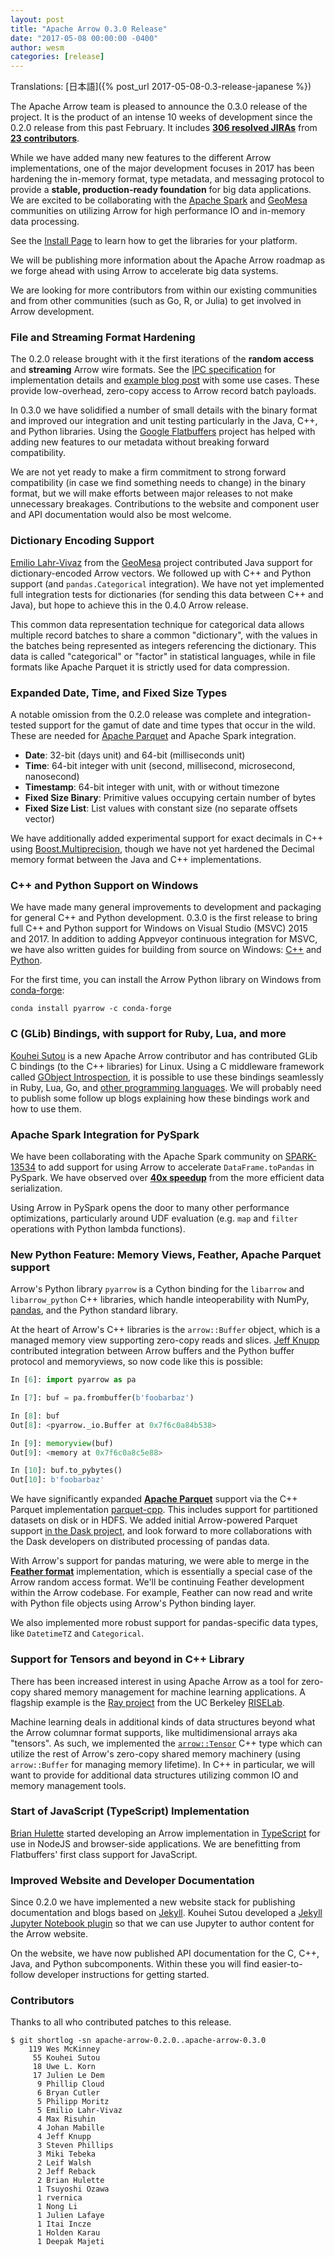 ```yaml
---
layout: post
title: "Apache Arrow 0.3.0 Release"
date: "2017-05-08 00:00:00 -0400"
author: wesm
categories: [release]
---
```

<!--
{% comment %}
Licensed to the Apache Software Foundation (ASF) under one or more
contributor license agreements.  See the NOTICE file distributed with
this work for additional information regarding copyright ownership.
The ASF licenses this file to you under the Apache License, Version 2.0
(the "License"); you may not use this file except in compliance with
the License.  You may obtain a copy of the License at

http://www.apache.org/licenses/LICENSE-2.0

Unless required by applicable law or agreed to in writing, software
distributed under the License is distributed on an "AS IS" BASIS,
WITHOUT WARRANTIES OR CONDITIONS OF ANY KIND, either express or implied.
See the License for the specific language governing permissions and
limitations under the License.
{% endcomment %}
-->

Translations: [日本語]({% post_url 2017-05-08-0.3-release-japanese %})

The Apache Arrow team is pleased to announce the 0.3.0 release of the
project. It is the product of an intense 10 weeks of development since the
0.2.0 release from this past February. It includes [**306 resolved JIRAs**][1]
from [**23 contributors**][14].

While we have added many new features to the different Arrow implementations,
one of the major development focuses in 2017 has been hardening the in-memory
format, type metadata, and messaging protocol to provide a **stable,
production-ready foundation** for big data applications. We are excited to be
collaborating with the [Apache Spark][3] and [GeoMesa][2] communities on
utilizing Arrow for high performance IO and in-memory data processing.

See the [Install Page][6] to learn how to get the libraries for your platform.

We will be publishing more information about the Apache Arrow roadmap as we
forge ahead with using Arrow to accelerate big data systems.

We are looking for more contributors from within our existing communities and
from other communities (such as Go, R, or Julia) to get involved in Arrow
development.

### File and Streaming Format Hardening

The 0.2.0 release brought with it the first iterations of the **random access**
and **streaming** Arrow wire formats. See the [IPC specification][15] for
implementation details and [example blog post][4] with some use cases. These
provide low-overhead, zero-copy access to Arrow record batch payloads.

In 0.3.0 we have solidified a number of small details with the binary format
and improved our integration and unit testing particularly in the Java, C++,
and Python libraries. Using the [Google Flatbuffers][5] project has helped with
adding new features to our metadata without breaking forward compatibility.

We are not yet ready to make a firm commitment to strong forward compatibility
(in case we find something needs to change) in the binary format, but we will
make efforts between major releases to not make unnecessary
breakages. Contributions to the website and component user and API
documentation would also be most welcome.

### Dictionary Encoding Support

[Emilio Lahr-Vivaz][13] from the [GeoMesa][2] project contributed Java support
for dictionary-encoded Arrow vectors. We followed up with C++ and Python
support (and `pandas.Categorical` integration). We have not yet implemented
full integration tests for dictionaries (for sending this data between C++ and
Java), but hope to achieve this in the 0.4.0 Arrow release.

This common data representation technique for categorical data allows multiple
record batches to share a common "dictionary", with the values in the batches
being represented as integers referencing the dictionary. This data is called
"categorical" or "factor" in statistical languages, while in file formats like
Apache Parquet it is strictly used for data compression.

### Expanded Date, Time, and Fixed Size Types

A notable omission from the 0.2.0 release was complete and integration-tested
support for the gamut of date and time types that occur in the wild. These are
needed for [Apache Parquet][21] and Apache Spark integration.

* **Date**: 32-bit (days unit) and 64-bit (milliseconds unit)
* **Time**: 64-bit integer with unit (second, millisecond, microsecond, nanosecond)
* **Timestamp**: 64-bit integer with unit, with or without timezone
* **Fixed Size Binary**: Primitive values occupying certain number of bytes
* **Fixed Size List**: List values with constant size (no separate offsets vector)

We have additionally added experimental support for exact decimals in C++ using
[Boost.Multiprecision][12], though we have not yet hardened the Decimal memory
format between the Java and C++ implementations.

### C++ and Python Support on Windows

We have made many general improvements to development and packaging for general
C++ and Python development. 0.3.0 is the first release to bring full C++ and
Python support for Windows on Visual Studio (MSVC) 2015 and 2017. In addition
to adding Appveyor continuous integration for MSVC, we have also written guides
for building from source on Windows: [C++][7] and [Python][8].

For the first time, you can install the Arrow Python library on Windows from
[conda-forge][31]:

```shell
conda install pyarrow -c conda-forge
```

### C (GLib) Bindings, with support for Ruby, Lua, and more

[Kouhei Sutou][9] is a new Apache Arrow contributor and has contributed GLib C
bindings (to the C++ libraries) for Linux. Using a C middleware framework
called [GObject Introspection][10], it is possible to use these bindings
seamlessly in Ruby, Lua, Go, and [other programming languages][11]. We will
probably need to publish some follow up blogs explaining how these bindings
work and how to use them.

### Apache Spark Integration for PySpark

We have been collaborating with the Apache Spark community on [SPARK-13534][16]
to add support for using Arrow to accelerate `DataFrame.toPandas` in
PySpark. We have observed over [**40x speedup**][17] from the more efficient
data serialization.

Using Arrow in PySpark opens the door to many other performance optimizations,
particularly around UDF evaluation (e.g. `map` and `filter` operations with
Python lambda functions).

### New Python Feature: Memory Views, Feather, Apache Parquet support

Arrow's Python library `pyarrow` is a Cython binding for the `libarrow` and
`libarrow_python` C++ libraries, which handle inteoperability with NumPy,
[pandas][29], and the Python standard library.

At the heart of Arrow's C++ libraries is the `arrow::Buffer` object, which is a
managed memory view supporting zero-copy reads and slices. [Jeff Knupp][25]
contributed integration between Arrow buffers and the Python buffer protocol
and memoryviews, so now code like this is possible:

```python
In [6]: import pyarrow as pa

In [7]: buf = pa.frombuffer(b'foobarbaz')

In [8]: buf
Out[8]: <pyarrow._io.Buffer at 0x7f6c0a84b538>

In [9]: memoryview(buf)
Out[9]: <memory at 0x7f6c0a8c5e88>

In [10]: buf.to_pybytes()
Out[10]: b'foobarbaz'
```

We have significantly expanded [**Apache Parquet**][21] support via the C++
Parquet implementation [parquet-cpp][23]. This includes support for partitioned
datasets on disk or in HDFS. We added initial Arrow-powered Parquet support [in
the Dask project][24], and look forward to more collaborations with the Dask
developers on distributed processing of pandas data.

With Arrow's support for pandas maturing, we were able to merge in the
[**Feather format**][22] implementation, which is essentially a special case of
the Arrow random access format. We'll be continuing Feather development within
the Arrow codebase. For example, Feather can now read and write with Python
file objects using Arrow's Python binding layer.

We also implemented more robust support for pandas-specific data types, like
`DatetimeTZ` and `Categorical`.

### Support for Tensors and beyond in C++ Library

There has been increased interest in using Apache Arrow as a tool for zero-copy
shared memory management for machine learning applications. A flagship example
is the [Ray project][26] from the UC Berkeley [RISELab][27].

Machine learning deals in additional kinds of data structures beyond what the
Arrow columnar format supports, like multidimensional arrays aka "tensors". As
such, we implemented the [`arrow::Tensor`][28] C++ type which can utilize the
rest of Arrow's zero-copy shared memory machinery (using `arrow::Buffer` for
managing memory lifetime). In C++ in particular, we will want to provide for
additional data structures utilizing common IO and memory management tools.

### Start of JavaScript (TypeScript) Implementation

[Brian Hulette][20] started developing an Arrow implementation in
[TypeScript][30] for use in NodeJS and browser-side applications. We are
benefitting from Flatbuffers' first class support for JavaScript.

### Improved Website and Developer Documentation

Since 0.2.0 we have implemented a new website stack for publishing
documentation and blogs based on [Jekyll][18]. Kouhei Sutou developed a [Jekyll
Jupyter Notebook plugin][19] so that we can use Jupyter to author content for
the Arrow website.

On the website, we have now published API documentation for the C, C++, Java,
and Python subcomponents. Within these you will find easier-to-follow developer
instructions for getting started.

### Contributors

Thanks to all who contributed patches to this release.

```
$ git shortlog -sn apache-arrow-0.2.0..apache-arrow-0.3.0
    119 Wes McKinney
     55 Kouhei Sutou
     18 Uwe L. Korn
     17 Julien Le Dem
      9 Phillip Cloud
      6 Bryan Cutler
      5 Philipp Moritz
      5 Emilio Lahr-Vivaz
      4 Max Risuhin
      4 Johan Mabille
      4 Jeff Knupp
      3 Steven Phillips
      3 Miki Tebeka
      2 Leif Walsh
      2 Jeff Reback
      2 Brian Hulette
      1 Tsuyoshi Ozawa
      1 rvernica
      1 Nong Li
      1 Julien Lafaye
      1 Itai Incze
      1 Holden Karau
      1 Deepak Majeti
```

[1]: https://issues.apache.org/jira/issues/?jql=project%20%3D%20ARROW%20AND%20status%20in%20(Resolved%2C%20Closed)%20AND%20fixVersion%20%3D%200.3.0
[2]: http://www.geomesa.org/
[3]: http://spark.apache.org
[4]: http://wesmckinney.com/blog/arrow-streaming-columnar/
[5]: http://github.com/google/flatbuffers
[6]: http://arrow.apache.org/install
[7]: https://github.com/apache/arrow/blob/master/cpp/apidoc/Windows.md
[8]: https://github.com/apache/arrow/blob/master/python/doc/source/development.rst
[9]: http://github.com/kou
[10]: https://wiki.gnome.org/Projects/GObjectIntrospection
[11]: https://wiki.gnome.org/Projects/GObjectIntrospection/Users
[12]: https://github.com/boostorg/multiprecision
[13]: https://github.com/elahrvivaz
[14]: https://github.com/apache/arrow/graphs/contributors
[15]: http://arrow.apache.org/docs/ipc.html
[16]: https://issues.apache.org/jira/browse/SPARK-13534
[17]: https://github.com/apache/spark/pull/15821#issuecomment-282175163
[18]: https://jekyllrb.com
[19]: https://github.com/red-data-tools/jekyll-jupyter-notebook
[20]: https://github.com/TheNeuralBit
[21]: http://parquet.apache.org
[22]: https://github.com/wesm/feather
[23]: https://github.com/apache/parquet-cpp
[24]: https://github.com/dask/dask/commit/68f9e417924a985c1f2e2a587126833c70a2e9f4
[25]: https://github.com/JeffKnupp
[26]: https://github.com/ray-project/ray
[27]: https://rise.cs.berkeley.edu/
[28]: http://arrow.apache.org/docs/cpp/classarrow_1_1_tensor.html
[29]: http://pandas.pydata.org
[30]: https://github.com/apache/arrow/tree/master/js
[31]: https://conda-forge.github.io

